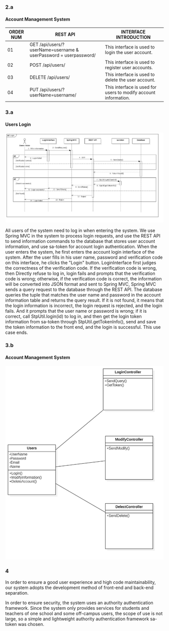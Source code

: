 ### 2.a 

#### Account Management System

| ORDER NUM | REST API                                                     | INTERFACE INTRODUCTION                                       |
| --------- | ------------------------------------------------------------ | ------------------------------------------------------------ |
| 01        | GET /api/users/?userName=username & userPassword = userpassword/ | This interface is used to login the user account.            |
| 02        | POST /api/users/                                             | This interface is used to register user accounts.            |
| 03        | DELETE /api/users/                                           | This interface is used to delete the user account.           |
| 04        | PUT /api/users/?userName=username/                           | This interface is used for users to modify account information. |

### 3.a 

#### Users Login

![Login](.\picture\Login.png)

All users of the system need to log in when entering the system.
We use Spring MVC in the system to process login requests, and use the REST API to send information commands to the database that stores user account information, and use sa-token for account login authentication.
When the user enters the system, he first enters the account login interface of the system. After the user fills in his user name, password and verification code on this interface, he clicks the "Login" button. LoginInterface first judges the correctness of the verification code. If the verification code is wrong, then Directly refuse to log in, login fails and prompts that the verification code is wrong; otherwise, if the verification code is correct, the information will be converted into JSON format and sent to Spring
MVC, Spring MVC sends a query request to the database through the REST API. The database queries the tuple that matches the user name and password in the account information table and returns the query result. If it is not found, it means that the login information is incorrect, the login request is rejected, and the login fails. And it prompts that the user name or password is wrong; if it is correct, call StpUtil.login(id) to log in, and then get the login token information from sa-token through StpUtil.getTokenInfo(), send and save the token information to the front end, and the login is successful. This use case ends.

### 3.b 

#### Account Management System

![](.\picture\AMSMain.png)

### 4

In order to ensure a good user experience and high code maintainability, our system adopts the development method of front-end and back-end separation.

In order to ensure security, the system uses an authority authentication framework. Since the system only provides services for students and teachers of one school and some off-campus users, the scope of use is not large, so a simple and lightweight authority authentication framework sa-token was chosen.